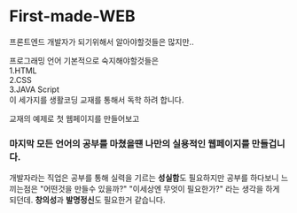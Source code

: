 # First-made-WEB
프론트엔드 개발자가 되기위해서 알아야할것들은 많지만..

프로그래밍 언어 기본적으로 숙지해야할것들은<br> 
1.HTML<br>
2.CSS<br>
3.JAVA Script<br>
이 세가지를 생활코딩 교재를 통해서 독학 하려 합니다. 

교재의 예제로 첫 웹페이지를 만들어보고
<h3>마지막 모든 언어의 공부를 마쳤을떈 나만의 실용적인 웹페이지를 만들겁니다.</h3>
개발자라는 직업은 공부를 통해 실력을 기르는 <strong>성실함</strong>도 필요하지만 공부를 하다보니 느끼는점은
  "어떤것을 만들수 있을까?" "이세상엔 무엇이 필요한가?" 라는 생각을 하게 되던데. <strong>창의성</strong>과 <strong>발명정신</strong>도 필요한거 같습니다.
